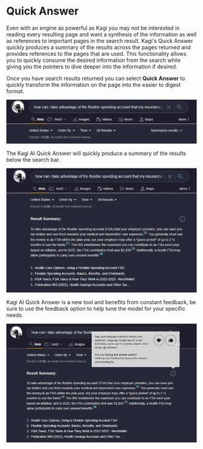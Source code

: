 # Quick Answer

Even with an engine as powerful as Kagi you may not be interested in reading every resulting page and want a synthesis of the information as well as references to important pages in the search result. Kagi's Quick Answer quickly produces a summary of the results across the pages returned and provides references to the pages that are used. This functionality allows you to quickly consume the desired information from the search while giving you the pointers to dive deeper into the information if desired.

Once you have search results returned you can select **Quick Answer** to quickly transform the information on the page into the easier to digest format.

![Summarizer](media/summarize.png)

The Kagi AI Quick Answer will quickly produce a summary of the results below the search bar.

![Summary Results](media/summarized_results.png)

Kagi AI Quick Answer is a new tool and benefits from constant feedback, be sure to use the feedback option to help tune the model for your specific needs.

![Summary Feedback](media/summarize_feedback.png)
